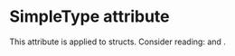 

SimpleType attribute
====================

This attribute is applied to structs. Consider reading:
[](http://www.vala-project.org/doc/vala-draft/types.html#valuetypes) and
[](http://live.gnome.org/Projects/Vala/Tutorial#Value_Types) .

